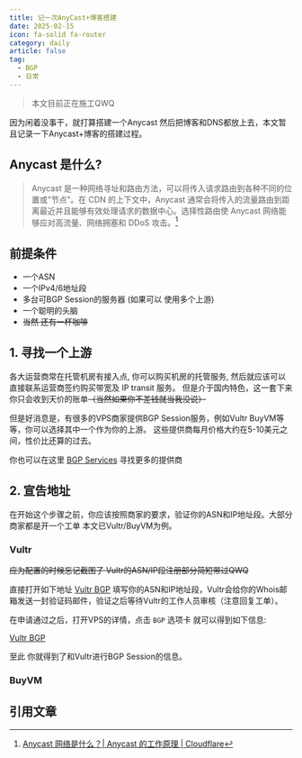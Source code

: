 ```yaml
---
title: 记一次AnyCast+博客搭建
date: 2025-02-15
icon: fa-solid fa-router
category: daily
article: false
tag:
  - BGP
  - 日常
---
```


> 本文目前正在施工QWQ

因为闲着没事干，就打算搭建一个Anycast 然后把博客和DNS都放上去，本文暂且记录一下Anycast+博客的搭建过程。

## Anycast 是什么?

> Anycast 是一种网络寻址和路由方法，可以将传入请求路由到各种不同的位置或"节点"。在 CDN 的上下文中，Anycast 通常会将传入的流量路由到距离最近并且能够有效处理请求的数据中心。选择性路由使 Anycast 网络能够应对高流量、网络拥塞和 DDoS 攻击。[^1]

## 前提条件

- 一个ASN
- 一个IPv4/6地址段 
- 多台可BGP Session的服务器 (如果可以 使用多个上游)
- 一个聪明的头脑
- ~~当然 还有一杯咖啡~~

## 1. 寻找一个上游

各大运营商常在托管机房有接入点, 你可以购买机房的托管服务, 然后就应该可以直接联系运营商签约购买带宽及 IP transit 服务。 但是介于国内特色，这一套下来你只会收到天价的账单~~（当然如果你不差钱就当我没说）~~

但是好消息是，有很多的VPS商家提供BGP Session服务，例如Vultr BuyVM等等，你可以选择其中一个作为你的上游。 这些提供商每月价格大约在5-10美元之间，性价比还算的过去。

你也可以在这里 [BGP Services](https://bgp.services/) 寻找更多的提供商

## 2. 宣告地址

在开始这个步骤之前，你应该按照商家的要求，验证你的ASN和IP地址段。大部分商家都是开一个工单 本文已Vultr/BuyVM为例。

### Vultr

~~应为配置的时候忘记截图了 Vultr的ASN/IP段注册部分简短带过QWQ~~

直接打开如下地址 [Vultr BGP](https://my.vultr.com/bgp/) 填写你的ASN和IP地址段，Vultr会给你的Whois邮箱发送一封验证码邮件，验证之后等待Vultr的工作人员审核（注意回复工单）。

在申请通过之后，打开VPS的详情，点击 `BGP` 选项卡 就可以得到如下信息:

[Vultr BGP](https://files.pysio.online/Images/20250216154622.png)

至此 你就得到了和Vultr进行BGP Session的信息。

### BuyVM



## 引用文章 

[^1]: [Anycast 网络是什么？| Anycast 的工作原理 | Cloudflare](https://www.cloudflare.com/zh-cn/learning/cdn/glossary/anycast-network/)